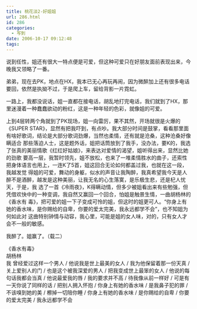 ```yaml
---
title: 桃花淡2-好姐姐
url: 286.html
id: 286
categories:
  - 写到
date: 2006-10-17 09:12:48
tags:
---
```


说到任性，姐还有很大一特点便是可爱，但这种可爱只在好朋友面前表现出来，今晚我又领略了一番。  
  
弟弟，现在去PK，地点在HX，我本已无心再玩再闹，因为微醉加上还有很多电话要回，依然是执拗不过，于是爬上车，留给背影一片霓虹。  
  
一路上，我都没说话，姐一直都在接电话，胡乱地打完电话，我们就到了HX，那里迷漫着一种蠢蠢欲动的粉红，这是一种年轻的色彩，就像姐的可爱。  
  
上到4层转两个角就到了PK现场，姐一向雷厉，果不其然，开场就很是火爆的《SUPER STAR》，显然有把我吓到，有点吵。我大部分时间是鼓掌，看看那里面有啥好歌词，结论是大部分歌词劲爆，当然也柔情，还有就是沧桑，这种沧桑好像瞒适合 那些落迫人士，这是题外话，姐把话筒放到了我手，没办法，要K的，我选了张真的美丽情歌《红红好姑娘》，来表达对爱情的渴望，姐听得出来，显然比她的劲歌 要高一层，我暂时领先，姐不放松，也来了一堆柔情胜水的曲子，还索性把身体语言也用上，一连K了5首，姐这回合无论如何都盖过我，也就在这一段，我越发觉 得姐的可爱，舞动的身躯，似水的声音让我陶醉，我真希望我今天是人醉不是酒醉，越发是这种美丽，让我无名的心生落寞，是乐极生悲，还是杞人忧天，于是，我 选了一首《冷雨夜》，K得瞒动情，但多少被姐看出来有些勉强，但凭借欢快中的一种变调，我自然又赢回一个回合，怕姐是触景生情，一曲胡杨林的《香水有 毒》，把可爱的姐一下子变成可怜的姐，但这时的姐更可人。“你身上有她的香水味，是你赐给的自卑，你要的爱太完美，我永远都学不会”，也不知姐为何如此对 这曲特别钟情与动容，我心里，可能是姐的女人味，对的，只有女人才会不一般的敏感。  
  
我醉了。姐赢了。（载二）  
  
  
《香水有毒》  
胡杨林  
我 曾经爱过这样一个男人 / 他说我是世上最美的女人 / 我为他保留着那一份天真 / 关上爱别人的门 / 也是这个被我深爱的男人 / 把我变成世上最笨的女人 / 他说的每句话我都会当真 / 他说最爱我的唇 / 我的要求并不高 / 待我像从前一样好 / 可是有一天你说了同样的话 / 把别人拥入怀抱 / 你身上有她的香水味 / 是我鼻子犯的罪 / 不该嗅到她的美 / 檫掉一切陪你睡 / 你身上有她的香水味 / 是你赐给的自卑 / 你要的爱太完美 / 我永远都学不会